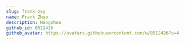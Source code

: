 ```yaml
---
slug: frank-zsy
name: Frank Zhao
description: Hangzhou
github_id: 8512426
github_avatar: https://avatars.githubusercontent.com/u/8512426?v=4
---
```


